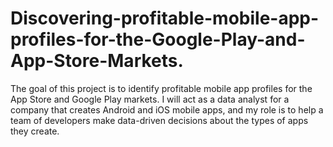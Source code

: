 # Discovering-profitable-mobile-app-profiles-for-the-Google-Play-and-App-Store-Markets.
The goal of this project is to identify profitable mobile app profiles for the App Store and Google Play markets. I will act as a data analyst for a company that creates Android and iOS mobile apps, and my role is to help a team of developers make data-driven decisions about the types of apps they create.
